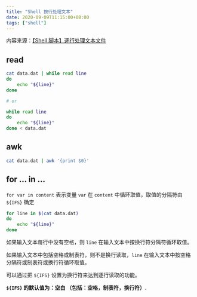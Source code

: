```yaml
---
title: "Shell 按行处理文本"
date: 2020-09-09T11:15:00+08:00
tags: ["shell"]
---
```


内容来源：[【Shell 脚本】逐行处理文本文件](https://www.cnblogs.com/dwdxdy/archive/2012/07/25/2608816.html)

## read

```sh
cat data.dat | while read line
do
    echo "${line}"
done

# or

while read line
do
    echo "${line}"
done < data.dat
```

## awk

```sh
cat data.dat | awk '{print $0}'
```

## for ... in ...

`for var in content` 表示变量 `var` 在 `content` 中循环取值，取值的分隔符由 `${IFS}` 确定

```sh
for line in $(cat data.dat)
do
    echo "${line}"
done
```

如果输入文本每行中没有空格，则 `line` 在输入文本中按换行符分隔符循环取值。

如果输入文本中包括空格或制表符，则不是换行读取，`line` 在输入文本中按空格分隔符或制表符或换行符循环取值。

可以通过把 `${IFS}` 设置为换行符来达到逐行读取的功能。

**`${IFS}` 的默认值为：空白 （包括：空格，制表符，换行符）**.

